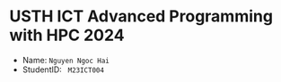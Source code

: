 # USTH ICT Advanced Programming with HPC 2024

- Name: ```Nguyen Ngoc Hai```
- StudentID: ``` M23ICT004```


